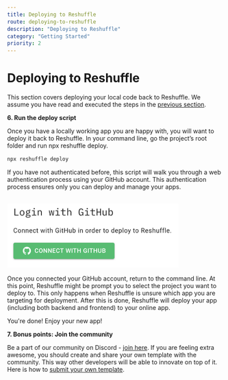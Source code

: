 ```yaml
---
title: Deploying to Reshuffle
route: deploying-to-reshuffle
description: "Deploying to Reshuffle"
category: "Getting Started"
priority: 2
---
```


# Deploying to Reshuffle
This section covers deploying your local code back to Reshuffle. We assume you have read and executed the steps in the [previous section](https://dev.reshuffle.app/running-locally). 

**6. Run the deploy script**

Once you have a locally working app you are happy with, you will want to deploy it back to Reshuffle. In your command line, go  the project’s root folder and run npx reshuffle deploy.

```js
npx reshuffle deploy
```

If you have not authenticated before, this script will walk you through a web authentication process using your GitHub account. This authentication process ensures only you can deploy and manage your apps. 

<br>
<img src="https://raw.githubusercontent.com/binaris/dev-docs-content/master/assets/deploy-to-reshuffle1.png?token=AAR6X6ZKWVEFWMJ2XMAXR3K5S3EOU" alt="drawing" style="width:400px;"/>

Once you connected your GitHub account, return to the command line. At this point, Reshuffle might be prompt you to select the project you want to deploy to. This only happens when Reshuffle is unsure  which app you are targeting for deployment. After this is done, Reshuffle will deploy your app (including both backend and frontend) to your online app.  

You're done! Enjoy your new app!

**7. Bonus points: Join the community**

Be a part of our community on Discord - [join here](https://discordapp.com/channels/612049440047497217/612049440047497219).  If you are feeling extra awesome, you should create and share your own template with the community. This way other developers will be able to innovate on top of it. Here is how to [submit your  own template](https://dev.reshuffle.app/submitting-a-template).
